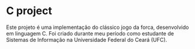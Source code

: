 # C project
 Este projeto é uma implementação do clássico jogo da forca, desenvolvido em linguagem C. Foi criado durante meu período como estudante de Sistemas de Informação na Universidade Federal do Ceará (UFC).
